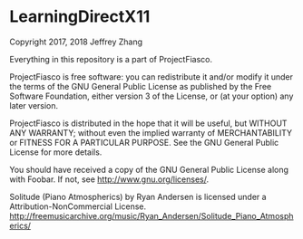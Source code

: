 # LearningDirectX11
Copyright 2017, 2018 Jeffrey Zhang

Everything in this repository is a part of ProjectFiasco.

ProjectFiasco is free software: you can redistribute it and/or modify
it under the terms of the GNU General Public License as published by
the Free Software Foundation, either version 3 of the License, or
(at your option) any later version.

ProjectFiasco is distributed in the hope that it will be useful,
but WITHOUT ANY WARRANTY; without even the implied warranty of
MERCHANTABILITY or FITNESS FOR A PARTICULAR PURPOSE.  See the
GNU General Public License for more details.

You should have received a copy of the GNU General Public License
along with Foobar.  If not, see <http://www.gnu.org/licenses/>.

Solitude (Piano Atmospherics) by Ryan Andersen is licensed under a Attribution-NonCommercial License.
http://freemusicarchive.org/music/Ryan_Andersen/Solitude_Piano_Atmospherics/
